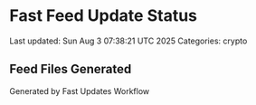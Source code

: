 # Fast Feed Update Status
Last updated: Sun Aug  3 07:38:21 UTC 2025
Categories: crypto

## Feed Files Generated

Generated by Fast Updates Workflow
